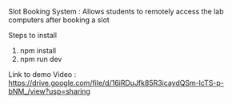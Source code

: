 Slot Booking System : Allows students to remotely access the lab computers after booking a slot

Steps to install 
 1. npm install
 2. npm run dev

Link to demo Video : https://drive.google.com/file/d/16iRDuJfk85R3icaydQSm-lcTS-p-bNM_/view?usp=sharing
